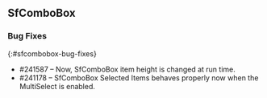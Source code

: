## SfComboBox

### Bug Fixes
{:#sfcombobox-bug-fixes}

* \#241587 – Now, SfComboBox item height is changed at run time.
* \#241178 – SfComboBox Selected Items behaves properly now when the MultiSelect is enabled.